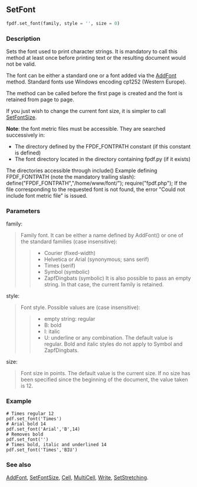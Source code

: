 ## SetFont ##

```python
fpdf.set_font(family, style = '', size = 0)
```

### Description ###

Sets the font used to print character strings. It is mandatory to call this method at least once before printing text or the resulting document would not be valid.

The font can be either a standard one or a font added via the [AddFont](AddFont.md) method. Standard fonts use Windows encoding cp1252 (Western Europe).

The method can be called before the first page is created and the font is retained from page to page.

If you just wish to change the current font size, it is simpler to call [SetFontSize](SetFontSize.md).

**Note**: the font metric files must be accessible. They are searched successively in:

 * The directory defined by the FPDF\_FONTPATH constant (if this constant is defined)
 * The font directory located in the directory containing fpdf.py (if it exists)

The directories accessible through include()
Example defining FPDF_FONTPATH (note the mandatory trailing slash):
define("FPDF_FONTPATH","/home/www/font/");
require("fpdf.php");
If the file corresponding to the requested font is not found, the error "Could not include font metric file" is issued.


### Parameters ###

family:
> Family font. It can be either a name defined by AddFont() or one of the standard families (case insensitive):
>>  * Courier (fixed-width)
>>  * Helvetica or Arial (synonymous; sans serif)
>>  * Times (serif)
>>  * Symbol (symbolic)
>>  * ZapfDingbats (symbolic)
> It is also possible to pass an empty string. In that case, the current family is retained.

style:
> Font style. Possible values are (case insensitive):
>>  * empty string: regular
>>  * B: bold
>>  * I: italic
>>  * U: underline
> or any combination. The default value is regular. Bold and italic styles do not apply to Symbol and ZapfDingbats.

size:
> Font size in points.
> The default value is the current size. If no size has been specified since the beginning of the document, the value taken is 12.

### Example ###

```
# Times regular 12
pdf.set_font('Times')
# Arial bold 14
pdf.set_font('Arial','B',14)
# Removes bold
pdf.set_font('')
# Times bold, italic and underlined 14
pdf.set_font('Times','BIU')
```

### See also ###

[AddFont](AddFont.md), [SetFontSize](SetFontSize.md), [Cell](Cell.md), [MultiCell](MultiCell.md), [Write](Write.md), [SetStretching](SetStretching.md).
